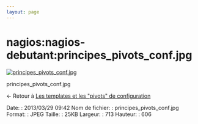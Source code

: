 ```yaml
---
layout: page
---
```


nagios:nagios-debutant:principes\_pivots\_conf.jpg
==================================================

[![principes\_pivots\_conf.jpg](../..//assets/media/nagios/nagios-debutant/principes_pivots_conf.jpg@cache=&w=713&h=606 "principes_pivots_conf.jpg")](../..//assets/media/nagios/nagios-debutant/principes_pivots_conf.jpg@cache= "Afficher le fichier original")

principes\_pivots\_conf.jpg

← Retour à [Les templates et les "pivots" de
configuration](../../../nagios/nagios-debutant/templates-hostgroups-pivots.html "nagios:nagios-debutant:templates-hostgroups-pivots")

Date:
:   2013/03/29 09:42
Nom de fichier:
:   principes\_pivots\_conf.jpg
Format:
:   JPEG
Taille:
:   25KB
Largeur:
:   713
Hauteur:
:   606


